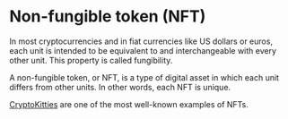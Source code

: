 # Non-fungible token (NFT)

In most cryptocurrencies and in fiat currencies like US dollars or euros, each unit is intended to be equivalent to and interchangeable with every other unit. This property is called fungibility.

A non-fungible token, or NFT, is a type of digital asset in which each unit differs from other units. In other words, each NFT is unique.

[CryptoKitties](https://www.cryptokitties.co/) are one of the most well-known examples of NFTs.
